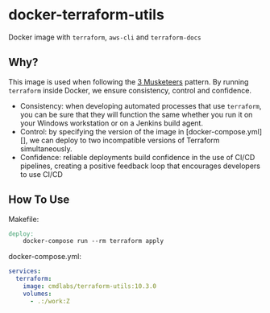 # docker-terraform-utils

Docker image with `terraform`, `aws-cli` and `terraform-docs`

## Why?

This image is used when following the [3 Musketeers] pattern. By running `terraform` inside Docker, we ensure consistency, control and confidence.

  * Consistency: when developing automated processes that use `terraform`, you can be sure that they will function the same whether you run it on your Windows workstation or on a Jenkins build agent.
  * Control: by specifying the version of the image in [docker-compose.yml][], we can deploy to two incompatible versions of Terraform simultaneously.
  * Confidence: reliable deployments build confidence in the use of CI/CD pipelines, creating a positive feedback loop that encourages developers to use CI/CD

[3 Musketeers]: https://3musketeers.io/


## How To Use

Makefile:
```Makefile
deploy:
	docker-compose run --rm terraform apply
```

docker-compose.yml:
```yaml
services:
  terraform:
    image: cmdlabs/terraform-utils:10.3.0
    volumes:
      - .:/work:Z
```
